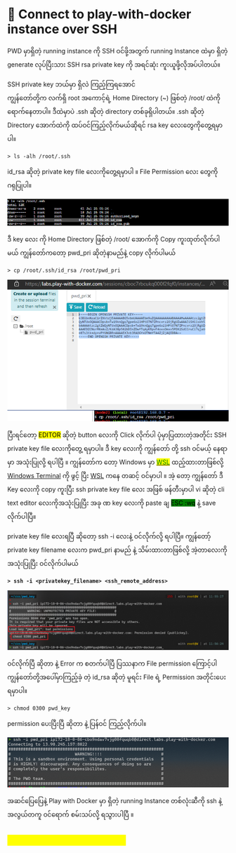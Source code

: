 # 🐧 Connect to play-with-docker instance  over  SSH

PWD မှာရှိတဲ့ running instance ကို SSH ဝင်ဖို့အတွက် running Instance ထဲမှာ ရှိတဲ့ generate လုပ်ပြီးသား SSH rsa private key ကို အရင်ဆုံး ကူးယူဖို့လိုအပ်ပါတယ်။

SSH private key ဘယ်မှာ ရှိလဲ ကြည့်ကြရအောင်\
ကျွန်တော်တို့က လက်ရှိ root အကောင့်ရဲ့ Home Directory (\~) ဖြစ်တဲ့ /root/ ထဲကို ရောက်နေတာပါ။ ဒီထဲမှာပဲ .ssh ဆိုတဲ့ directory တစ်ခုရှိပါတယ်။ .ssh ဆိုတဲ့ Directory အောက်ထဲကို ထပ်ဝင်ကြည့်လိုက်မယ်ဆိုရင် rsa key လေးတွေကိုတွေ့ရမှာပါ။

```
> ls -alh /root/.ssh
```

id\_rsa ဆိုတဲ့ private key file လေးကိုတွေ့ရမှာပါ ။ File Permission လေး တွေကို ဂရုပြုပါ။

![](<.gitbook/assets/sshkey (1).png>)

ဒီ key လေး ကို  Home Directory ဖြစ်တဲ့ /root/ အောက်ကို Copy ကူးထုတ်လိုက်ပါမယ် ကျွန်တော်ကတော့ pwd\_pri ဆိုတဲ့နာမည်နဲ့ copy လိုက်ပါမယ်&#x20;

```
> cp /root/.ssh/id_rsa /root/pwd_pri
```

![](.gitbook/assets/download.png)

ပြီးရင်တော့ <mark style="background-color:yellow;">EDITOR</mark> ဆိုတဲ့ button လေးကို Click လိုက်ပါ ပုံမှာပြထားတဲ့အတိုင်း SSH private key file လေးကိုတွေ့ ရမှာပါ။ ဒီ key လေးကို ကျွန်တော် တို့ ssh ဝင်မယ့် နေရာမှာ အသုံးပြုလို့ ရပါပြီ ။ ကျွန်တော်က တော့ Windows မှာ [<mark style="color:yellow;"><mark style="color:green;">WSL<mark style="color:green;"></mark>](https://docs.microsoft.com/en-us/windows/wsl/) <mark style="color:yellow;"></mark> ထည့်ထားတာဖြစ်လို့ [Windows Terminal](https://github.com/microsoft/terminal) ကို ဖွင့် ပြီး [WSL](https://docs.microsoft.com/en-us/windows/wsl/) ကနေ တဆင့် ဝင်မှာပါ ။ အဲ့ တော့ ကျွန်တော် ဒီ Key လေးကို copy ကူးပြီး ssh private key file လေး အဖြစ် ဖန်တီးမှာပါ vi ဆိုတဲ့ cli text editor လေးကိုအသုံးပြုပြီး အခု ဏ key လေးကို paste ချ <mark style="background-color:green;">ESC :wq</mark> နဲ့ save လိုက်ပါပြီ။

private key file လေးရပြီ ဆိုတော့  ssh -i လေးနဲ့ ဝင်လိုက်လို့ ရပါပြီ။ ကျွန်တော့် private key filename လေးက pwd\_pri နာမည် နဲ့ သိမ်းထားတာဖြစ်လို့ အဲ့တာလေးကိုအသုံးပြုပြီး ဝင်လိုက်ပါမယ်

<pre><code><strong>> ssh -i &#x3C;privatekey_filename> &#x3C;ssh_remote_address></strong></code></pre>

![](.gitbook/assets/permission1.png)

ဝင်လိုက်ပြီ ဆိုတာ နဲ့ Error က စတက်ပါပြီ ပြဿနာက File permission  ကြောင့်ပါ ကျွန်တော်တို့အပေါ်မှာကြည့်ခဲ့ တဲ့ id\_rsa ဆိုတဲ့ မူရင်း File ရဲ့  Permission အတိုင်းပေးရမှာပါ။

```
> chmod 0300 pwd_key
```

permission ပေးပြီးပြီ ဆိုတာ နဲ့ ပြန်ဝင် ကြည့်လိုက်ပါ။

![](<.gitbook/assets/complete (1).png>)

အဆင်ပြေပြေနဲ့ Play with Docker မှာ ရှိတဲ့ running Instance တစ်လုံးဆီကို ssh နဲ့ အလွယ်တကူ ဝင်ရောက် စမ်းသပ်လို့ ရသွားပါပြီ ။&#x20;

## <mark style="color:yellow;">**Thanks for now , Thats all.**</mark>
